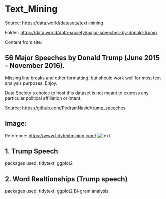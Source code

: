 # Text_Mining

Source: https://data.world/datasets/text-mining

Folder: https://data.world/data-society/major-speeches-by-donald-trump

Content from site:

## 56 Major Speeches by Donald Trump (June 2015 - November 2016).

Missing line breaks and other formatting, but should work well for most text analysis purposes. Enjoy.

Data Society's choice to host this dataset is not meant to express any particular political affiliation or intent.

Source: https://github.com/PedramNavid/trump_speeches


## Image:
Reference: https://www.tidytextmining.com/
![text](https://user-images.githubusercontent.com/14126898/40196442-8784d6a0-59de-11e8-8d9d-c21eb395924d.png)


## 1. Trump Speech
packages used: tidytext, ggplot2

## 2. Word Realtionships (Trump speech)
packages used: tidytext, ggplot2
Bi-gram analysis
